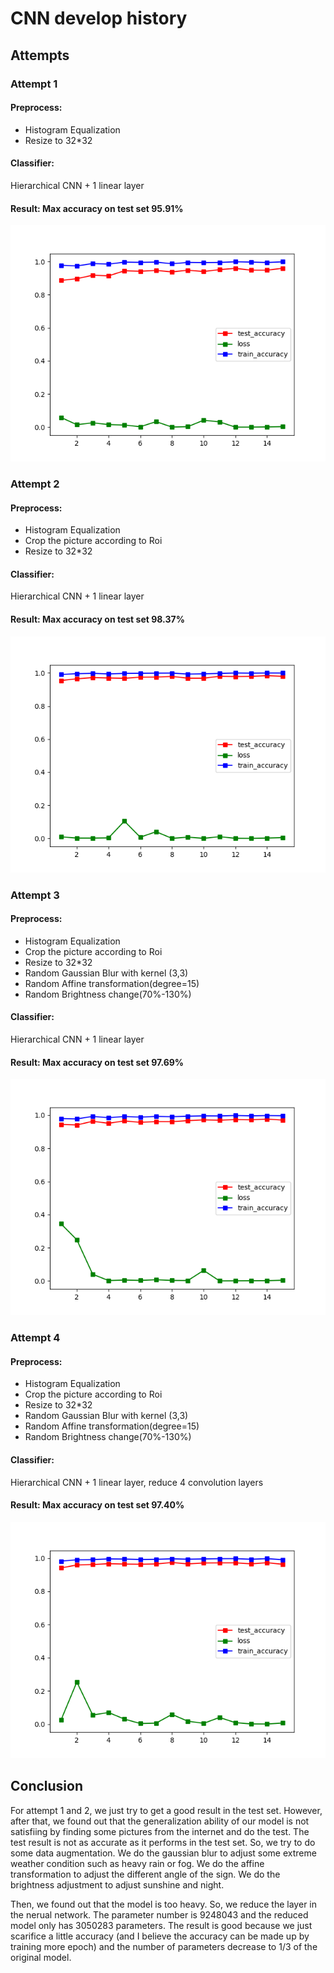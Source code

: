 # CNN develop history

## Attempts

### Attempt 1
#### Preprocess: 
- Histogram Equalization
- Resize to 32*32

#### Classifier: 
Hierarchical CNN + 1 linear layer
#### Result: Max accuracy on test set 95.91%
![](../pic/result_cnn_2.png)

### Attempt 2
#### Preprocess: 
- Histogram Equalization
- Crop the picture according to Roi
- Resize to 32*32

#### Classifier: 
Hierarchical CNN + 1 linear layer
#### Result: Max accuracy on test set 98.37%
![](../pic/result_cnn_3.png)

### Attempt 3
#### Preprocess: 
- Histogram Equalization
- Crop the picture according to Roi
- Resize to 32*32
- Random Gaussian Blur with kernel (3,3)
- Random Affine transformation(degree=15)
- Random Brightness change(70%-130%)

#### Classifier: 
Hierarchical CNN + 1 linear layer
#### Result: Max accuracy on test set 97.69%
![](../pic/Result_cnn_full.png)

### Attempt 4
#### Preprocess: 
- Histogram Equalization
- Crop the picture according to Roi
- Resize to 32*32
- Random Gaussian Blur with kernel (3,3)
- Random Affine transformation(degree=15)
- Random Brightness change(70%-130%)

#### Classifier: 
Hierarchical CNN + 1 linear layer, reduce 4 convolution layers
#### Result: Max accuracy on test set 97.40%
![](../pic/Result_cnn_reduced.png)

## Conclusion
For attempt 1 and 2, we just try to get a good result in the test set. However, after that, we found out that the generalization ability of our model is not satisfiing by finding some pictures from the internet and do the test. The test result is not as accurate as it performs in the test set. So, we try to do some data augmentation. We do the gaussian blur to adjust some extreme weather condition such as heavy rain or fog. We do the affine transformation to adjust the different angle of the sign. We do the brightness adjustment to adjust sunshine and night. 

Then, we found out that the model is too heavy. So, we reduce the layer in the nerual network. The parameter number is 9248043 and the reduced model only has 3050283 parameters. The result is good because we just scarifice a little accuracy (and I believe the accuracy can be made up by training more epoch) and the number of parameters decrease to 1/3 of the original model. 
